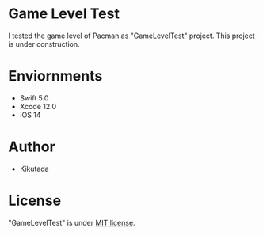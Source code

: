 # Game Level Test

I tested the game level of Pacman as "GameLevelTest" project.
This project is under construction.

# Enviornments

* Swift 5.0
* Xcode 12.0
* iOS 14

# Author

* Kikutada

# License

"GameLevelTest" is under [MIT license](https://en.wikipedia.org/wiki/MIT_License).

